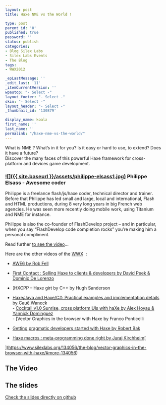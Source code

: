 ```yaml
---
layout: post
title: Haxe NME vs the World !

type: post
parent_id: '0'
published: true
password: ''
status: publish
categories:
- Blog Silex Labs
- Silex Labs Events
- The Blog
tags:
- WWX2012

_epLastMessage: ''
_edit_last: '11'
_itemCurrentVersion: ''
wpautop: "- Select -"
layout_footer: "- Select -"
skin: "- Select -"
layout_header: "- Select -"
_thumbnail_id: '130879'

display_name: koala
first_name: ''
last_name: ''
permalink: "/haxe-nme-vs-the-world/"
---
```


What is NME ? What’s in it for you? Is it easy or hard to use, to extend? Does it have a future?  
Discover the many faces of this powerful Haxe framework for cross-platform and devices game development.

### [![]({{ site.baseurl }}/assets/philippe-elsass1.jpg)](https://www.silexlabs.org/132205/the-blog/nme-vs-the-world/attachment/philippe-elsass/) Philippe Elsass - Awesome coder

Philippe is a freelance flash/js/haxe coder, technical director and trainer. Before that Philippe has led small and large, local and international, Flash and HTML productions, during 8 very long years in big French web agencies. He was seen more recently doing mobile work, using Titanium and NME for instance.

Philippe is also the co-founder of FlashDevelop project – and in particular, when you say “FlashDevelop code completion rocks” you’re making him a personal compliment.

Read further [to see the video](https://www.silexlabs.org/?p=133359)...

Here are the other videos of the [WWX](http://wwx.haxe.org/) 
:  
- [AWE6 by Rob Fell](https://www.silexlabs.org/132111/the-blog/may-the-force-be-with-you-making-a-game-with-awe6/)  
- [First Contact
: Selling Haxe to clients & developers by David Peek & Dominic De Lorenzo](https://www.silexlabs.org/133423/the-blog/first-contact-selling-haxe-to-clients-and-developers/)  
- [HXCPP – Haxe girt by C++ by Hugh Sanderson  

- [Haxe/Java and
Haxe/C#: Practical examples and implementation details by Cauê Waneck  
](https://www.silexlabs.org/133823/the-blog/haxejava-and-haxec-practical-examples-and-implementation-details/)- [Cocktail v1.0 Sunrise, cross platform UIs with haXe by Alex Hoyau & Yannick Dominguez  
](https://www.silexlabs.org/133902/the-blog/cocktail-v1-0-sunrise-cross-platform-uis-with-haxe/)- [Vector Graphics in the browser with Haxe by Franco Ponticelli  

- [Getting pragmatic developers started with Haxe by Robert Bak](https://www.silexlabs.org/135257/the-blog/getting-pragmatic-developers-started-with-haxe/)  
- [Haxe macros
: meta-programming done right by Juraj Kirchheim](https://www.silexlabs.org/135331/the-blog/haxe-macros-meta-programming-done-right/)[  

](https://www.silexlabs.org/134056/the-blog/vector-graphics-in-the-browser-with-haxe/#more-134056)

The Video
---------

The slides
----------

[Check the slides directly on github](https://speakerdeck.com/u/elsassph/p/haxe-nme-vs-the-world)